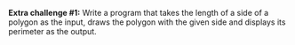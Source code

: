**Extra challenge #1:** Write a program that takes the length of a side of a polygon as the input, draws the polygon with the given side and displays its perimeter as the output.
